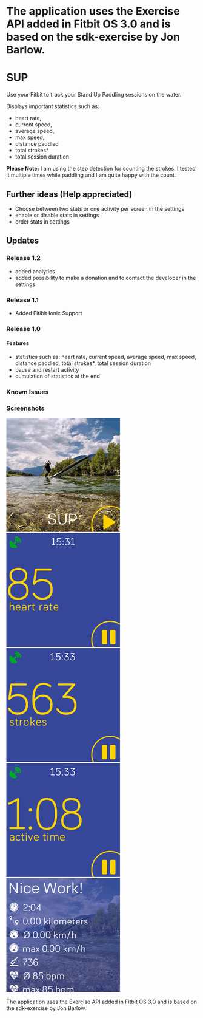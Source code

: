 The application uses the Exercise API added in Fitbit OS 3.0 and is based on the sdk-exercise by Jon Barlow.
=======
# SUP

Use your Fitbit to track your Stand Up Paddling sessions on the water.

Displays important statistics such as:
- heart rate,
- current speed,
- average speed,
- max speed,
- distance paddled
- total strokes*
- total session duration

**Please Note:**
I am using the step detection for counting the strokes. I tested it multiple times while paddling and I am quite happy with the count.

## Further ideas (Help appreciated)
- Choose between two stats or one activity per screen in the settings
- enable or disable stats in settings
- order stats in settings

## Updates
### Release 1.2
- added analytics
- added possibility to make a donation and to contact the developer in the settings

### Release 1.1
- Added Fitibit Ionic Support

### Release 1.0
#### Features
- statistics such as: heart rate, current speed, average speed, max speed, distance paddled, total strokes*, total session duration
- pause and restart activity
- cumulation of statistics at the end

### Known Issues

### Screenshots
![screenshot](/screenshots/versa-1.png)
![screenshot](/screenshots/versa-2.png)
![screenshot](/screenshots/versa-3.png)
![screenshot](/screenshots/versa-4.png)
![screenshot](/screenshots/versa-5.png)

The application uses the Exercise API added in Fitbit OS 3.0 and is based on the sdk-exercise by Jon Barlow.
